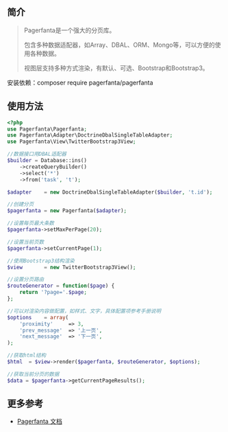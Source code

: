 ## 简介
> Pagerfanta是一个强大的分页库。
>
> 包含多种数据适配器，如Array、DBAL、ORM、Mongo等，可以方便的使用各种数据。
>
> 视图层支持多种方式渲染，有默认、可选、Bootstrap和Bootstrap3。

安装依赖：composer require pagerfanta/pagerfanta

## 使用方法
```php
<?php
use Pagerfanta\Pagerfanta;
use Pagerfanta\Adapter\DoctrineDbalSingleTableAdapter;
use Pagerfanta\View\TwitterBootstrap3View;

//数据接口用DBAL适配器
$builder = Database::ins()
    ->createQueryBuilder()
    ->select('*')
    ->from('task', 't');

$adapter    = new DoctrineDbalSingleTableAdapter($builder, 't.id');

//创建分页
$pagerfanta = new Pagerfanta($adapter);

//设置每页最大条数
$pagerfanta->setMaxPerPage(20);

//设置当前页数
$pagerfanta->setCurrentPage(1);

//使用Bootstrap3结构渲染
$view       = new TwitterBootstrap3View();

//设置分页路由
$routeGenerator = function($page) {
    return '?page='.$page;
};

//可以对渲染内容做配置，如样式、文字，具体配置项参考手册说明
$options    = array(
    'proximity'     => 3,
    'prev_message'  => '上一页',
    'next_message'  => '下一页',
);

//获取html结构
$html  = $view->render($pagerfanta, $routeGenerator, $options);

//获取当前分页的数据
$data = $pagerfanta->getCurrentPageResults();
```

## 更多参考
- <a href="https://github.com/whiteoctober/Pagerfanta" target="_blank">Pagerfanta 文档</a>

